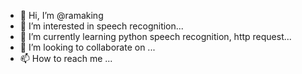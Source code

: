 - 👋 Hi, I’m @ramaking
- 👀 I’m interested in speech recognition...
- 🌱 I’m currently learning python speech recognition, http request...
- 💞️ I’m looking to collaborate on ...
- 📫 How to reach me ...

<!---
ramaking/ramaking is a ✨ special ✨ repository because its `README.md` (this file) appears on your GitHub profile.
You can click the Preview link to take a look at your changes.
--->
